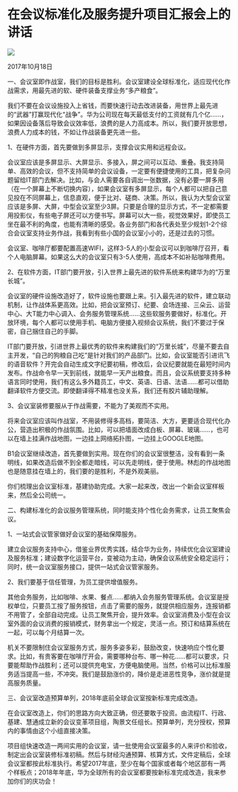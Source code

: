 # 在会议标准化及服务提升项目汇报会上的讲话
<img class="pv" src="https://api.visitor.plantree.me/visitor-badge/pv?namespace=plantree.me&key=renzhengfei-speeches/./docs/speeches/2017/10/在会议标准化及服务提升项目汇报会上的讲话.md">


2017年10月18日



一、会议室即作战室，我们的目标是胜利。会议室建设全球标准化，适应现代化作战需求，用最先进的软、硬件装备支撑业务“多产粮食”。

我们不要在会议设施投入上省钱，而要快速行动去改进装备，用世界上最先进的“武器”打赢现代化“战争”。华为公司现在每天最低支付的工资就有几个亿……，如果因设备落后导致会议效率低，浪费的是人力高成本。所以，我们要开放思想，浪费人力成本的钱，不如让作战装备更先进一些。

1、在硬件方面，首先要做到多屏显示，支撑会议实用和远程会议。

会议室应该是多屏显示、大屏显示、多接入，屏之间可以互动、重叠。我支持简单、高效的会议，但不支持简单的会议设备，一定要有便捷使用的工具，把复杂问题留给IT部门去解决。比如，与会人需要各自调出一张数据，没有必要一屏多用（在一个屏幕上不断切换内容），如果会议室有多屏显示，每个人都可以把自己意见投在不同屏幕上，信息直观，便于比对、磋商、决策。所以，我认为大型会议室应该是多屏、大屏，中型会议室至少3屏。只要是合理的显示方式，不一定都需要用投影仪，有些电子屏还可以方便书写。屏幕可以大一些，视觉效果好，即使员工坐在最不利的角度，也能有清晰的感受。各业务部门和各代表处至少规划1-2个综合会议室支持业务作战，我看到有些小国的会议室小小的，还是过去的习惯。

会议室、咖啡厅都要配置高速WIFI，这样3-5人的小型会议可以到咖啡厅召开，看个人电脑屏幕。如果这么大的会议室只有3-5人使用，高成本不如补贴咖啡费用。

2、在软件方面，IT部门要开放，引入世界上最先进的软件系统来构建华为的“万里长城”。

会议室的硬件设施改造好了，软件设施也要跟上来。引入最先进的软件，建立联动机制，让作战体系更高效。比如，把会议室预订、纪要、会场连接、三朵云、运营中心、大T能力中心调入、会务服务管理系统……这些软服务要做好，标准化。开放环境，每个人都可以使用手机、电脑方便接入视频会议系统，我们不要过于保密，自己捆住自己的手脚。

IT部门要开放，引进世界上最优秀的软件来构建我们的“万里长城”，尽量不要去自主开发，“自己的狗粮自己吃”是针对我们的产品部门。比如，会议室能否引进讯飞的语音软件？开完会自动生成文字纪要初稿，修改后，会议纪要就能在最短时间内发布。作战命令早一天到前线，就能早一天产出粮食。而且，会议系统要支持多种语言同时使用，我们有这么多外籍员工，中文、英语、日语、法语……都可以借助翻译软件方便交流。即使翻译得不精准也没关系，我们还有胶片辅助理解。

3、会议室装修要服从于作战需要，不能为了美观而不实用。

将来会议室应该叫作战室，不用装修得多高档，要简洁、大方，更要适合现代化办公，营造出积极的作战氛围。比如，可以把墙面改成白板、屏幕、玻璃……，也可以在墙上挂满作战地图，一边挂上网络拓扑图，一边挂上GOOGLE地图。

B1会议室继续改造，首先要做到实用。现在你们的会议室很整洁，没有看到一条明线，如果改造后做不到全都走暗线，可以先走明线，便于使用。林彪的作战地图也是随意挂在墙上的，我们要的是胜利，不是外观美丽。

你们梳理出会议室标准，基建协助完成。大家一起来改，改出一个新会议室样板来，然后全公司统一。

二、构建标准化的会议服务管理系统，同时能支持个性化会务需求，让员工聚焦会议。

1、一站式会议管家做好会议室的基础保障服务。

建立会议服务支持中心，借鉴业界优秀实践，结合华为业务，持续优化会议室建设及服务标准；建设数字化运营平台，变被动为主动，确保会议系统安全稳定运行；同时，统一会议室服务接口，提供一站式会议管家服务。

2、我们要基于信任管理，为员工提供增值服务。

其他会务服务，比如咖啡、水果、餐点……都纳入会务服务管理系统。会议室是授权单位，只要员工按了服务按钮，点击了需要的服务，就提供相应服务，连报销都不用管了，全部自动完成。让员工聚焦开会，提升效率。会议室消费及小型在会议室外面的会议消费的报销模式，财务拿出一个规定，灵活一点。预订和结算系统在一起，可以每个月结算一次。

机关不要限制住会议室服务方式，服务多姿多彩，鼓励改变，快速响应个性化要求。比如，有贵客要在咖啡厅开会，需要哪种台布、哪一种花……都可以要求，只要能帮助作战胜利；还可以提供充电宝，方便电脑使用。当然，价格可以比标准服务适当提高一些，不冲突。我们是鼓励涨价的，降价是走进恶性竞争，涨价就是提高服务质量。

三、会议室改造预算单列，2018年底前全球会议室按新标准完成改造。

在会议室改造上，你们的思路方向大致正确，但还要敢于投资。由流程IT、行政、基建、慧通成立新的会议变革项目组，陶景文任组长。预算单列，充分授权，预算内的事情由这个小组直接决策。

项目组快速改造一两间实用的会议室，请一批使用会议室最多的人来评价和验收，制定出会议室装修标准初稿。然后与财经沟通预算、核算方式，文件定稿后，全球会议室都按此标准执行。希望2017年底，至少在每个国家或者每个地区部有一两个样板点；2018年年底，华为全球所有的会议室都要按新标准完成改造，我来参加你们的庆功会！
